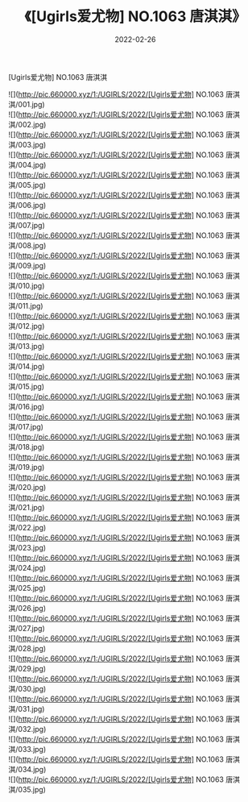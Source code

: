 ﻿---
layout: post
title:  《[Ugirls爱尤物] NO.1063 唐淇淇》
date:   2022-02-26
img: http://pic.660000.xyz/1:/UGIRLS/2022/[Ugirls爱尤物] NO.1063 唐淇淇/000.jpg
categories: [美女, 清纯, 唯美]
---

[Ugirls爱尤物] NO.1063 唐淇淇

 ![](http://pic.660000.xyz/1:/UGIRLS/2022/[Ugirls爱尤物] NO.1063 唐淇淇/001.jpg) <br>![](http://pic.660000.xyz/1:/UGIRLS/2022/[Ugirls爱尤物] NO.1063 唐淇淇/002.jpg) <br>![](http://pic.660000.xyz/1:/UGIRLS/2022/[Ugirls爱尤物] NO.1063 唐淇淇/003.jpg) <br>![](http://pic.660000.xyz/1:/UGIRLS/2022/[Ugirls爱尤物] NO.1063 唐淇淇/004.jpg) <br>![](http://pic.660000.xyz/1:/UGIRLS/2022/[Ugirls爱尤物] NO.1063 唐淇淇/005.jpg) <br>![](http://pic.660000.xyz/1:/UGIRLS/2022/[Ugirls爱尤物] NO.1063 唐淇淇/006.jpg) <br>![](http://pic.660000.xyz/1:/UGIRLS/2022/[Ugirls爱尤物] NO.1063 唐淇淇/007.jpg) <br>![](http://pic.660000.xyz/1:/UGIRLS/2022/[Ugirls爱尤物] NO.1063 唐淇淇/008.jpg) <br>![](http://pic.660000.xyz/1:/UGIRLS/2022/[Ugirls爱尤物] NO.1063 唐淇淇/009.jpg) <br>![](http://pic.660000.xyz/1:/UGIRLS/2022/[Ugirls爱尤物] NO.1063 唐淇淇/010.jpg) <br>![](http://pic.660000.xyz/1:/UGIRLS/2022/[Ugirls爱尤物] NO.1063 唐淇淇/011.jpg) <br>![](http://pic.660000.xyz/1:/UGIRLS/2022/[Ugirls爱尤物] NO.1063 唐淇淇/012.jpg) <br>![](http://pic.660000.xyz/1:/UGIRLS/2022/[Ugirls爱尤物] NO.1063 唐淇淇/013.jpg) <br>![](http://pic.660000.xyz/1:/UGIRLS/2022/[Ugirls爱尤物] NO.1063 唐淇淇/014.jpg) <br>![](http://pic.660000.xyz/1:/UGIRLS/2022/[Ugirls爱尤物] NO.1063 唐淇淇/015.jpg) <br>![](http://pic.660000.xyz/1:/UGIRLS/2022/[Ugirls爱尤物] NO.1063 唐淇淇/016.jpg) <br>![](http://pic.660000.xyz/1:/UGIRLS/2022/[Ugirls爱尤物] NO.1063 唐淇淇/017.jpg) <br>![](http://pic.660000.xyz/1:/UGIRLS/2022/[Ugirls爱尤物] NO.1063 唐淇淇/018.jpg) <br>![](http://pic.660000.xyz/1:/UGIRLS/2022/[Ugirls爱尤物] NO.1063 唐淇淇/019.jpg) <br>![](http://pic.660000.xyz/1:/UGIRLS/2022/[Ugirls爱尤物] NO.1063 唐淇淇/020.jpg) <br>![](http://pic.660000.xyz/1:/UGIRLS/2022/[Ugirls爱尤物] NO.1063 唐淇淇/021.jpg) <br>![](http://pic.660000.xyz/1:/UGIRLS/2022/[Ugirls爱尤物] NO.1063 唐淇淇/022.jpg) <br>![](http://pic.660000.xyz/1:/UGIRLS/2022/[Ugirls爱尤物] NO.1063 唐淇淇/023.jpg) <br>![](http://pic.660000.xyz/1:/UGIRLS/2022/[Ugirls爱尤物] NO.1063 唐淇淇/024.jpg) <br>![](http://pic.660000.xyz/1:/UGIRLS/2022/[Ugirls爱尤物] NO.1063 唐淇淇/025.jpg) <br>![](http://pic.660000.xyz/1:/UGIRLS/2022/[Ugirls爱尤物] NO.1063 唐淇淇/026.jpg) <br>![](http://pic.660000.xyz/1:/UGIRLS/2022/[Ugirls爱尤物] NO.1063 唐淇淇/027.jpg) <br>![](http://pic.660000.xyz/1:/UGIRLS/2022/[Ugirls爱尤物] NO.1063 唐淇淇/028.jpg) <br>![](http://pic.660000.xyz/1:/UGIRLS/2022/[Ugirls爱尤物] NO.1063 唐淇淇/029.jpg) <br>![](http://pic.660000.xyz/1:/UGIRLS/2022/[Ugirls爱尤物] NO.1063 唐淇淇/030.jpg) <br>![](http://pic.660000.xyz/1:/UGIRLS/2022/[Ugirls爱尤物] NO.1063 唐淇淇/031.jpg) <br>![](http://pic.660000.xyz/1:/UGIRLS/2022/[Ugirls爱尤物] NO.1063 唐淇淇/032.jpg) <br>![](http://pic.660000.xyz/1:/UGIRLS/2022/[Ugirls爱尤物] NO.1063 唐淇淇/033.jpg) <br>![](http://pic.660000.xyz/1:/UGIRLS/2022/[Ugirls爱尤物] NO.1063 唐淇淇/034.jpg) <br>![](http://pic.660000.xyz/1:/UGIRLS/2022/[Ugirls爱尤物] NO.1063 唐淇淇/035.jpg) <br>
